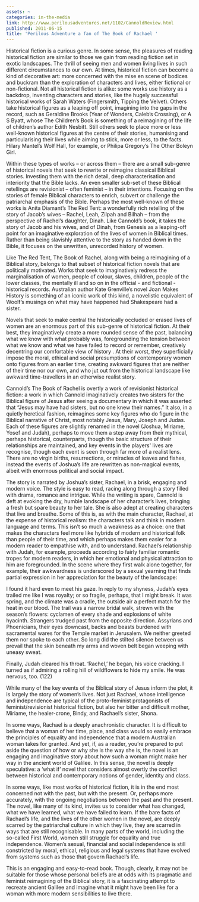 ```yaml
---
assets: ~
categories: in-the-media
link: http://www.perilousadventures.net/1102/CannoldReview.html
published: 2011-06-15
title: 'Perilous Adventure a fan of The Book of Rachael '
---
```

Historical fiction is a curious genre. In some sense, the pleasures of reading historical fiction are similar to those we gain from reading fiction set in exotic landscapes. The thrill of seeing men and women living lives in such different circumstances to our own. At times, historical fiction can become a kind of decorative art: more concerned with the mise en scene of bodices and buckram than the exploration of characters and lives, either fictional or non-fictional. Not all historical fiction is alike: some works use history as a backdrop, inventing characters and stories, like the hugely successful historical works of Sarah Waters (Fingersmith, Tipping the Velvet). Others take historical figures as a leaping off point, imagining into the gaps in the record, such as Geraldine Brooks (Year of Wonders, Caleb’s Crossing), or A S Byatt, whose The Children’s Book  is something of a reimagining of the life of children’s author Edith Nesbitt. Still others seek to place more or less well-known historical figures at the centre of their stories, humanising and particularising their lives while aiming to stick, more or less, to the facts. Hilary Mantel’s Wolf Hall, for example, or Philipa Gregory’s The Other Boleyn Girl.

Within these types of works – or across them – there are a small sub-genre of historical novels that seek to rewrite or reimagine classical Biblical stories. Investing them with the rich detail, deep characterisation and interiority that the Bible lacks. An even smaller sub-set of these Biblical retellings are revisionist – often feminist – in their intentions. Focusing on the stories of female Biblical characters to enrich, subvert or challenge the patriarchal emphasis of the Bible. Perhaps the most well-known of these works is Anita Diamant’s The Red Tent: a wonderfully rich retelling of the story of Jacob’s wives – Rachel, Leah, Zilpah and Bilhah – from the perspective of Rachel’s daughter, Dinah. Like Cannold’s book, it takes the story of Jacob and his wives, and of Dinah, from Genesis as a leaping-off point for an imaginative exploration of the lives of women in Biblical times. Rather than being slavishly attentive to the story as handed down in the Bible, it focuses on the unwritten, unrecorded history of women.

Like The Red Tent, The Book of Rachel, along with being a reimagining of a Biblical story, belongs to that subset of historical fiction novels that are politically motivated. Works that seek to imaginatively redress the marginalisation of women, people of colour, slaves, children, people of the lower classes, the mentally ill and so on in the official - and fictional - historical records. Australian author Kate Grenville’s novel Joan Makes History is something of an iconic work of this kind, a novelistic equivalent of Woolf’s musings on what may have happened had Shakespeare had a sister.

Novels that seek to make central the historically occluded or erased lives of women are an enormous part of this sub-genre of historical fiction. At their best, they imaginatively create a more rounded sense of the past, balancing what we know with what probably was, foregrounding the tension between what we know and what we have failed to record or remember, creatively decentring our comfortable view of history . At their worst, they superficially impose the moral, ethical and social presumptions of contemporary women onto figures from an earlier time, creating awkward figures that are neither of their time nor our own, and who jut out from the historical landscape like awkward time-travellers in an otherwise realist story.

Cannold’s The Book of Rachel is overtly a work of revisionist historical fiction: a work in which Cannold imaginatively creates two sisters for the Biblical figure of Jesus after seeing a documentary in which it was asserted that “Jesus may have had sisters, but no one knew their names.” It also, in a quietly heretical fashion, reimagines some key figures who do figure in the Biblical narrative of Christ, most notably Jesus, Mary, Joseph and Judas. Each of these figures are slightly renamed in the novel (Joshua, Miriame, Yosef and Judah), perhaps to move them a step away from their mythical, perhaps historical, counterparts, though the basic structure of their relationships are maintained, and key events in the players' lives are recognise, though each event is seen through far more of a realist lens. There are no virgin births, resurrections, or miracles of loaves and fishes, instead the events of Joshua’s life are rewritten as non-magical events, albeit with enormous political and social impact.

The story is narrated by Joshua’s sister, Rachael, in a brisk, engaging and modern voice. The style is easy to read, racing along through a story filled with drama, romance and intrigue. While the writing is spare, Cannold is deft at evoking the dry, humble landscape of her character’s lives, bringing a fresh but spare beauty to her tale. She is also adept at creating characters that live and breathe. Some of this is, as with the main character, Rachael, at the expense of historical realism: the characters talk and think in modern language and terms. This isn’t so much a weakness as a choice: one that makes the characters feel more like hybrids of modern and historical  folk than people of their time, and which perhaps makes them easier for a modern reader to empathise with, and to understand. Rachael’s relationship with Judah, for example, proceeds according to fairly familiar romantic tropes for modern readers, in which her emotional and physical attraction to him are foregrounded. In the scene where they first walk alone together, for example, their awkwardness is underscored by a sexual yearning that finds partial expression in her appreciation for the beauty of the landscape:

I found it hard even to meet his gaze. In reply to my shyness, Judah’s eyes trailed me like I was royalty; or so fragile, perhaps, that I might break. It was spring, and the climate was a cradle, the outside air a perfect match for the heat in our blood. The trail was a narrow bridal walk, strewn with the season’s flowers: cyclamen of every shade and explosions of white hyacinth. Strangers trudged past from the opposite direction. Assyrians and Phoenicians, their eyes downcast, backs and beasts burdened with sacramental wares for the Temple market in Jerusalem. We neither greeted them nor spoke to each other. So long did the stilted silence between us prevail that the skin beneath my arms and woven belt began weeping with uneasy sweat.

Finally, Judah cleared his throat. ‘Rachel,’ he began, his voice cracking. I turned as if admiring a rolling hill of wildflowers to hide my smile. He was nervous, too. (122)

While many of the key events of the Biblical story of Jesus inform the plot, it is largely the story of women’s lives. Not just Rachael, whose intelligence and independence are typical of the proto-feminist protagonists of feminist/revisionist historical fiction, but also her bitter and difficult mother, Miriame, the healer-crone, Bindy, and Rachael’s sister, Shona. 

In some ways, Rachael is a deeply anachronistic character. It is difficult to believe that a woman of her time, place, and class would so easily embrace the principles of equality and independence that a modern Australian woman takes for granted. And yet, if, as a reader, you’re prepared to put aside the question of how or why she is the way she is, the novel is an engaging and imaginative story about how such a woman might make her way in the ancient world of Galilee. In this sense, the novel is deeply speculative: a ‘what if’ novel that considers almost overtly the conflict between historical and contemporary notions of gender, identity and class.

In some ways, like most works of historical fiction, it is in the end most concerned not with the past, but with the present. Or, perhaps more accurately, with the ongoing negotiations between the past and the present. The novel, like many of its kind, invites us to consider what has changed, what we have learned, what we have failed to learn. If the bare facts of Rachael’s life, and the lives of the other women in the novel, are deeply scarred by the patriarchal culture in which they live, they are scarred in ways that are still recognisable. In many parts of the world, including the so-called First World, women still struggle for equality and true independence. Women’s sexual, financial and social independence is still constricted by moral, ethical, religious and legal systems that have evolved from systems such as those that govern Rachael’s life.

This is an engaging and easy-to-read book. Though, clearly, it may not be suitable for those whose personal beliefs are at odds with its pragmatic and feminist reimagining of the Biblical story, it is a fascinating attempt to recreate ancient Galilee and imagine what it might have been like for a woman with more modern sensibilities to live there.
